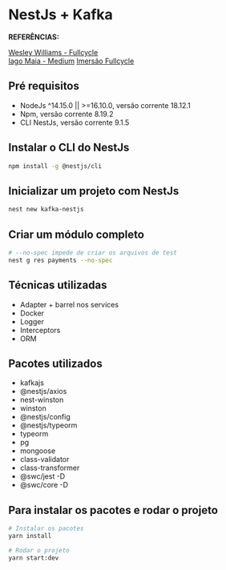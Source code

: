 # NestJs + Kafka

**REFERÊNCIAS:**

[Wesley Williams - Fullcycle](https://github.com/codeedu/nest-kafka/tree/master/apache-kafka)<br />
[Iago Maia - Medium](https://medium.com/@iago.maiasilva/construindo-uma-api-com-nestjs-postgresql-e-docker-parte-1-criando-nosso-primeiro-endpoint-248d4b8ecc9c)
[Imersão Fullcycle](https://github.com/codeedu/live-imersao-fullcycle8-nestjs-clean-architecture)

## Pré requisitos

-   NodeJs ^14.15.0 || >=16.10.0, versão corrente 18.12.1
-   Npm, versão corrente 8.19.2
-   CLI NestJs, versão corrente 9.1.5

## Instalar o CLI do NestJs

```bash
npm install -g @nestjs/cli
```

## Inicializar um projeto com NestJs

```bash
nest new kafka-nestjs
```

## Criar um módulo completo

```bash
# --no-spec impede de criar os arquivos de test
nest g res payments --no-spec
```

## Técnicas utilizadas

-   Adapter + barrel nos services
-   Docker
-   Logger
-   Interceptors
-   ORM

## Pacotes utilizados

-   kafkajs
-   @nestjs/axios
-   nest-winston
-   winston
-   @nestjs/config
-   @nestjs/typeorm
-   typeorm
-   pg
-   mongoose
-   class-validator
-   class-transformer
-   @swc/jest -D
-   @swc/core -D

## Para instalar os pacotes e rodar o projeto

```bash
# Instalar os pacotes
yarn install

# Rodar o projeto
yarn start:dev
```
